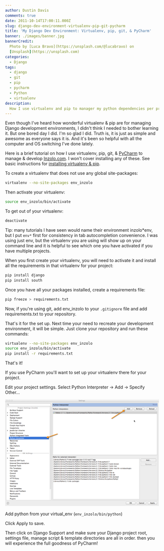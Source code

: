 ```yaml
---
author: Dustin Davis
comments: true
date: 2011-10-14T17:00:11.000Z
slug: django-dev-environment-virtualenv-pip-git-pycharm
title: 'My Django Dev Environment: Virtualenv, pip, git, & PyCharm'
banner: ./images/banner.jpg
bannerCredit:
  Photo by [Luca Bravo](https://unsplash.com/@lucabravo) on
  [Unsplash](https://unsplash.com)
categories:
  - Django
tags:
  - django
  - git
  - pip
  - pycharm
  - Python
  - virtualenv
description:
  How I use virtualenv and pip to manager my python dependencies per project
---
```


Even though I've heard how wonderful virtualenv & pip are for managing Django
development environments, I didn't think I needed to bother learning it. But one
bored day I did. I'm so glad I did. Truth is, it is just as simple and awesome
as everyone says it is. And it's been so helpful with all the computer and OS
switching I've done lately.

Here is a brief tutorial on how I use virtualenv, pip, git, &
[PyCharm](http://www.jetbrains.com/pycharm/) to manage & develop
[Inzolo.com](https://inzolo.com). I won't cover installing any of these. See
basic instructions
for [installing virtualenv & pip](http://www.pip-installer.org/en/latest/installing.html#using-the-installer).

To create a virtualenv that does not use any global site-packages:

```bash
virtualenv --no-site-packages env_inzolo
```

Then activate your virtualenv:

```bash
source env_inzolo/bin/activate
```

To get out of your virtualenv:

```bash
deactivate
```

Tip: many tutorials I have seen would name their environment inzolo*env, but I
put `env*` first for consistency in tab autocompletion convenience. I was using
just env, but the virtualenv you are using will show up on your command line and
it is helpful to see which one you have activated if you have multiple projects.

When you first create your virtualenv, you will need to activate it and install
all the requirements in that virtualenv for your project:

```bash
pip install django
pip install south
```

Once you have all your packages installed, create a requirements file:

```bash
pip freeze > requirements.txt
```

Now, if you're using git, add env_inzolo to your `.gitignore` file and add
requirements.txt to your repository.

That's it for the set up. Next time your need to recreate your development
environment, it will be simple. Just clone your repository and run these
commands:

```bash
virtualenv --no-site-packages env_inzolo
source env_inzolo/bin/activate
pip install -r requirements.txt
```

That's it!

If you use PyCharm you'll want to set up your virtualenv there for your project.

Edit your project settings. Select Python Interpreter -> Add -> Specify Other...

![python inspector](./images/Add-Python-Interpreter.png)

Add python from your virtual_env (`env_inzolo/bin/python`)

Click Apply to save.

Then click on Django Support and make sure your Django project root, settings
file, manage script & template directories are all in order. then you will
experience the full goodness of PyCharm!
